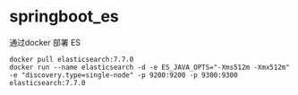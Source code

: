 # springboot_es

通过docker 部署 ES  

```
docker pull elasticsearch:7.7.0  
docker run --name elasticsearch -d -e ES_JAVA_OPTS="-Xms512m -Xmx512m" -e "discovery.type=single-node" -p 9200:9200 -p 9300:9300 elasticsearch:7.7.0  
```
